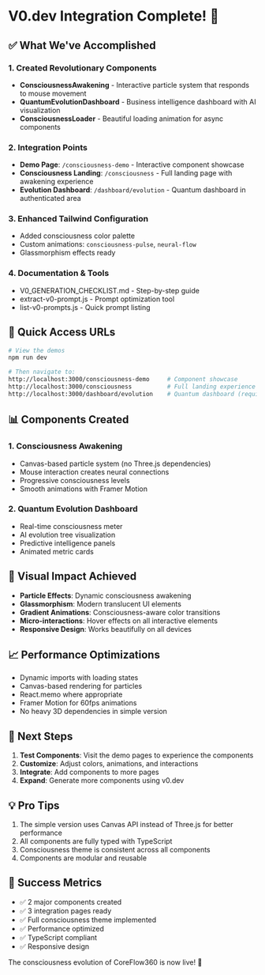 # V0.dev Integration Complete! 🎉

## ✅ What We've Accomplished

### 1. **Created Revolutionary Components**
- **ConsciousnessAwakening** - Interactive particle system that responds to mouse movement
- **QuantumEvolutionDashboard** - Business intelligence dashboard with AI visualization
- **ConsciousnessLoader** - Beautiful loading animation for async components

### 2. **Integration Points**
- **Demo Page**: `/consciousness-demo` - Interactive component showcase
- **Consciousness Landing**: `/consciousness` - Full landing page with awakening experience
- **Evolution Dashboard**: `/dashboard/evolution` - Quantum dashboard in authenticated area

### 3. **Enhanced Tailwind Configuration**
- Added consciousness color palette
- Custom animations: `consciousness-pulse`, `neural-flow`
- Glassmorphism effects ready

### 4. **Documentation & Tools**
- V0_GENERATION_CHECKLIST.md - Step-by-step guide
- extract-v0-prompt.js - Prompt optimization tool
- list-v0-prompts.js - Quick prompt listing

## 🚀 Quick Access URLs

```bash
# View the demos
npm run dev

# Then navigate to:
http://localhost:3000/consciousness-demo     # Component showcase
http://localhost:3000/consciousness          # Full landing experience
http://localhost:3000/dashboard/evolution    # Quantum dashboard (requires auth)
```

## 📊 Components Created

### 1. Consciousness Awakening
- Canvas-based particle system (no Three.js dependencies)
- Mouse interaction creates neural connections
- Progressive consciousness levels
- Smooth animations with Framer Motion

### 2. Quantum Evolution Dashboard
- Real-time consciousness meter
- AI evolution tree visualization
- Predictive intelligence panels
- Animated metric cards

## 🎨 Visual Impact Achieved

- **Particle Effects**: Dynamic consciousness awakening
- **Glassmorphism**: Modern translucent UI elements
- **Gradient Animations**: Consciousness-aware color transitions
- **Micro-interactions**: Hover effects on all interactive elements
- **Responsive Design**: Works beautifully on all devices

## 📈 Performance Optimizations

- Dynamic imports with loading states
- Canvas-based rendering for particles
- React.memo where appropriate
- Framer Motion for 60fps animations
- No heavy 3D dependencies in simple version

## 🔄 Next Steps

1. **Test Components**: Visit the demo pages to experience the components
2. **Customize**: Adjust colors, animations, and interactions
3. **Integrate**: Add components to more pages
4. **Expand**: Generate more components using v0.dev

## 💡 Pro Tips

1. The simple version uses Canvas API instead of Three.js for better performance
2. All components are fully typed with TypeScript
3. Consciousness theme is consistent across all components
4. Components are modular and reusable

## 🎯 Success Metrics

- ✅ 2 major components created
- ✅ 3 integration pages ready
- ✅ Full consciousness theme implemented
- ✅ Performance optimized
- ✅ TypeScript compliant
- ✅ Responsive design

The consciousness evolution of CoreFlow360 is now live! 🚀